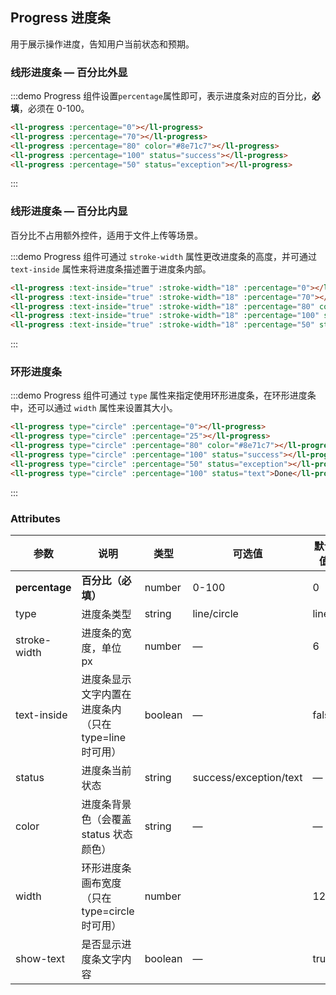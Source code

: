 <style>
  .demo-box.demo-progress {
    .el-progress--line {
      margin-bottom: 15px;
      width: 350px;
    }
    .el-progress--circle {
      margin-right: 15px;
    }
  }
</style>

## Progress 进度条

用于展示操作进度，告知用户当前状态和预期。

### 线形进度条 — 百分比外显

:::demo Progress 组件设置`percentage`属性即可，表示进度条对应的百分比，**必填**，必须在 0-100。

```html
<ll-progress :percentage="0"></ll-progress>
<ll-progress :percentage="70"></ll-progress>
<ll-progress :percentage="80" color="#8e71c7"></ll-progress>
<ll-progress :percentage="100" status="success"></ll-progress>
<ll-progress :percentage="50" status="exception"></ll-progress>
```
:::

### 线形进度条 — 百分比内显

百分比不占用额外控件，适用于文件上传等场景。

:::demo Progress 组件可通过 `stroke-width` 属性更改进度条的高度，并可通过 `text-inside` 属性来将进度条描述置于进度条内部。

```html
<ll-progress :text-inside="true" :stroke-width="18" :percentage="0"></ll-progress>
<ll-progress :text-inside="true" :stroke-width="18" :percentage="70"></ll-progress>
<ll-progress :text-inside="true" :stroke-width="18" :percentage="80" color="rgba(142, 113, 199, 0.7)"></ll-progress>
<ll-progress :text-inside="true" :stroke-width="18" :percentage="100" status="success"></ll-progress>
<ll-progress :text-inside="true" :stroke-width="18" :percentage="50" status="exception"></ll-progress>
```
:::

### 环形进度条

:::demo Progress 组件可通过 `type` 属性来指定使用环形进度条，在环形进度条中，还可以通过 `width` 属性来设置其大小。

```html
<ll-progress type="circle" :percentage="0"></ll-progress>
<ll-progress type="circle" :percentage="25"></ll-progress>
<ll-progress type="circle" :percentage="80" color="#8e71c7"></ll-progress>
<ll-progress type="circle" :percentage="100" status="success"></ll-progress>
<ll-progress type="circle" :percentage="50" status="exception"></ll-progress>
<ll-progress type="circle" :percentage="100" status="text">Done</ll-progress>
```
:::

### Attributes
| 参数          | 说明            | 类型            | 可选值                 | 默认值   |
|-------------  |---------------- |---------------- |---------------------- |-------- |
| **percentage** | **百分比（必填）**   | number          |     0-100          |     0    |
| type          | 进度条类型           | string         | line/circle | line |
| stroke-width  | 进度条的宽度，单位 px | number          | — | 6 |
| text-inside  | 进度条显示文字内置在进度条内（只在 type=line 时可用） | boolean | — | false |
| status  | 进度条当前状态 | string | success/exception/text | — |
| color  | 进度条背景色（会覆盖 status 状态颜色） | string | — | — |
| width  | 环形进度条画布宽度（只在 type=circle 时可用） | number |  | 126 |
| show-text  | 是否显示进度条文字内容 | boolean | — | true |
